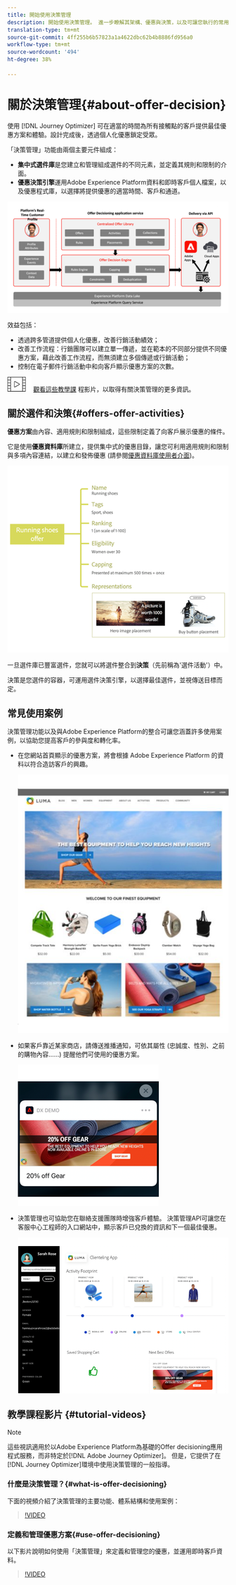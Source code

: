 ```yaml
---
title: 開始使用決策管理
description: 開始使用決策管理。 進一步瞭解其架構、優惠與決策，以及可讓您執行的常用使用案例。
translation-type: tm+mt
source-git-commit: 4ff255b6b57823a1a4622dbc62b4b8886fd956a0
workflow-type: tm+mt
source-wordcount: '494'
ht-degree: 38%

---
```



# 關於決策管理{#about-offer-decision}

使用 [!DNL Journey Optimizer] 可在適當的時間為所有接觸點的客戶提供最佳優惠方案和體驗。設計完成後，透過個人化優惠鎖定受眾。

「決策管理」功能由兩個主要元件組成：

* **集中式選件庫**&#x200B;是您建立和管理組成選件的不同元素，並定義其規則和限制的介面。
* **優惠決策引擎**&#x200B;運用Adobe Experience Platform資料和即時客戶個人檔案，以及優惠程式庫，以選擇將提供優惠的適當時間、客戶和通道。

![](../assets/architecture.png)

效益包括：

* 透過跨多管道提供個人化優惠，改善行銷活動績效；
* 改善工作流程：行銷團隊可以建立單一傳遞，並在範本的不同部分提供不同優惠方案，藉此改善工作流程，而無須建立多個傳遞或行銷活動；
* 控制在電子郵件行銷活動中和向客戶顯示優惠方案的次數。

![](../assets/do-not-localize/how-to-video.png) [觀看這些教學課](#tutorial-videos) 程影片，以取得有關決策管理的更多資訊。

## 關於選件和決策{#offers-offer-activities}

**優惠方案**&#x200B;由內容、適用規則和限制組成，這些限制定義了向客戶展示優惠的條件。

它是使用&#x200B;**優惠資料庫**&#x200B;所建立，提供集中式的優惠目錄，讓您可利用適用規則和限制與多項內容連結，以建立和發佈優惠 (請參閱[優惠資料庫使用者介面](../get-started/user-interface.md))。

![](../assets/offer_structure.png)

一旦選件庫已豐富選件，您就可以將選件整合到&#x200B;**決策**（先前稱為&#39;選件活動&#39;）中。

決策是您選件的容器，可運用選件決策引擎，以選擇最佳選件，並視傳送目標而定。

## 常見使用案例

決策管理功能以及與Adobe Experience Platform的整合可讓您涵蓋許多使用案例，以協助您提高客戶的參與度和轉化率。

* 在您網站首頁顯示的優惠方案，將會根據 Adobe Experience Platform 的資料以符合造訪客戶的興趣。

   ![](../assets/website.png)

* 如果客戶靠近某家商店，請傳送推播通知，可依其屬性 (忠誠度、性別、之前的購物內容……) 提醒他們可使用的優惠方案。

   ![](../assets/push_sample.png)

* 決策管理也可協助您在聯絡支援團隊時增強客戶體驗。 決策管理API可讓您在客服中心工程師的入口網站中，顯示客戶已兌換的資訊和下一個最佳優惠。

   ![](../assets/call-center.png)

## 教學課程影片 {#tutorial-videos}

>[!NOTE]
>
>這些視訊適用於以Adobe Experience Platform為基礎的Offer decisioning應用程式服務，而非特定於[!DNL Adobe Journey Optimizer]。 但是，它提供了在[!DNL Journey Optimizer]環境中使用決策管理的一般指導。

### 什麼是決策管理？{#what-is-offer-decisioning}

下面的視頻介紹了決策管理的主要功能、體系結構和使用案例：

>[!VIDEO](https://video.tv.adobe.com/v/326961?quality=12&learn=on)

### 定義和管理優惠方案{#use-offer-decisioning}

以下影片說明如何使用「決策管理」來定義和管理您的優惠，並運用即時客戶資料。

>[!VIDEO](https://video.tv.adobe.com/v/326841?quality=12&learn=on)
